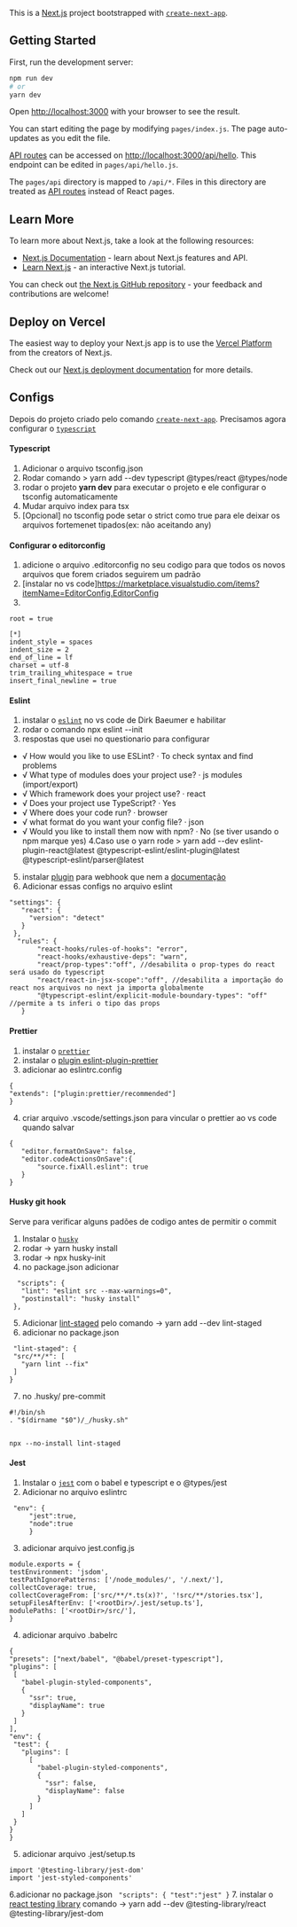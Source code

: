 This is a [Next.js](https://nextjs.org/) project bootstrapped with [`create-next-app`](https://github.com/vercel/next.js/tree/canary/packages/create-next-app).

## Getting Started

First, run the development server:

```bash
npm run dev
# or
yarn dev
```

Open [http://localhost:3000](http://localhost:3000) with your browser to see the result.

You can start editing the page by modifying `pages/index.js`. The page auto-updates as you edit the file.

[API routes](https://nextjs.org/docs/api-routes/introduction) can be accessed on [http://localhost:3000/api/hello](http://localhost:3000/api/hello). This endpoint can be edited in `pages/api/hello.js`.

The `pages/api` directory is mapped to `/api/*`. Files in this directory are treated as [API routes](https://nextjs.org/docs/api-routes/introduction) instead of React pages.

## Learn More

To learn more about Next.js, take a look at the following resources:

- [Next.js Documentation](https://nextjs.org/docs) - learn about Next.js features and API.
- [Learn Next.js](https://nextjs.org/learn) - an interactive Next.js tutorial.

You can check out [the Next.js GitHub repository](https://github.com/vercel/next.js/) - your feedback and contributions are welcome!

## Deploy on Vercel

The easiest way to deploy your Next.js app is to use the [Vercel Platform](https://vercel.com/new?utm_medium=default-template&filter=next.js&utm_source=create-next-app&utm_campaign=create-next-app-readme) from the creators of Next.js.

Check out our [Next.js deployment documentation](https://nextjs.org/docs/deployment) for more details.

## Configs

Depois do projeto criado pelo comando [`create-next-app`](https://github.com/vercel/next.js/tree/canary/packages/create-next-app). 
Precisamos agora configurar o [`typescript`](https://nextjs.org/docs/basic-features/typescript)
#### Typescript
1. Adicionar o arquivo tsconfig.json
2. Rodar comando > yarn add --dev typescript @types/react @types/node
3. rodar o projeto **yarn dev** para executar o projeto e ele configurar o tsconfig automaticamente
4. Mudar arquivo index para tsx
5. [Opcional] no tsconfig pode setar o strict como true para ele deixar os arquivos fortemenet tipados(ex: não aceitando any)

#### Configurar o editorconfig
1. adicione o arquivo .editorconfig no seu codigo para que todos os novos arquivos que forem criados seguirem um padrão
2. [instalar no vs code]https://marketplace.visualstudio.com/items?itemName=EditorConfig.EditorConfig
3. 
``` 
root = true

[*]
indent_style = spaces
indent_size = 2
end_of_line = lf
charset = utf-8
trim_trailing_whitespace = true
insert_final_newline = true
```

#### Eslint
1. instalar o [`eslint`](https://eslint.org/) no vs code de Dirk Baeumer e habilitar
2. rodar o comando npx eslint --init
3. respostas que usei no questionario para configurar
- √ How would you like to use ESLint? · To check syntax and find problems    
- √ What type of modules does your project use? · js modules (import/export)
- √ Which framework does your project use? · react 
- √ Does your project use TypeScript? ·  Yes
- √ Where does your code run? · browser
- √ what format do you want your config file? · json
- √ Would you like to install them now with npm? · No (se tiver usando o npm marque yes)
4.Caso use o yarn rode > yarn add --dev eslint-plugin-react@latest @typescript-eslint/eslint-plugin@latest @typescript-eslint/parser@latest
5. instalar [plugin](https://www.npmjs.com/package/eslint-plugin-react-hooks) para webhook que nem a [documentação](https://www.npmjs.com/package/eslint-plugin-react-hooks)
6. Adicionar essas configs no arquivo eslint
 ``` 
 "settings": {
    "react": {
      "version": "detect"
    }
  },
   "rules": {
        "react-hooks/rules-of-hooks": "error",
        "react-hooks/exhaustive-deps": "warn",
        "react/prop-types":"off", //desabilita o prop-types do react será usado do typescript
        "react/react-in-jsx-scope":"off", //desabilita a importação do react nos arquivos no next ja importa globalmente
        "@typescript-eslint/explicit-module-boundary-types": "off" //permite a ts inferi o tipo das props
    }
 ``` 
 
 #### Prettier
 1. instalar o [`prettier`](https://prettier.io/docs/en/install.html)
 2. instalar o [plugin eslint-plugin-prettier](https://github.com/prettier/eslint-plugin-prettier)  
 3. adicionar ao eslintrc.config
  ```
  {
  "extends": ["plugin:prettier/recommended"]
  }
```
4. criar arquivo .vscode/settings.json para vincular o prettier ao vs code quando salvar
 ```
 {
    "editor.formatOnSave": false,
    "editor.codeActionsOnSave":{
        "source.fixAll.eslint": true
    }
}
```
 #### Husky git hook
 Serve para verificar alguns padões de codigo antes de permitir o commit
 1. Instalar o [`husky`](https://typicode.github.io/husky/#/?id=install)
 2. rodar -> yarn husky install   
 3. rodar -> npx husky-init
 4.  no package.json adicionar 
 ```
   "scripts": {
    "lint": "eslint src --max-warnings=0",
    "postinstall": "husky install"
  },
  ```
  5. Adicionar [lint-staged](https://github.com/okonet/lint-staged#examples) pelo comando -> yarn add --dev lint-staged
  6. adicionar no package.json
   ```
    "lint-staged": {
    "src/**/*": [
      "yarn lint --fix"
    ]
  }
  ```
  7. no .husky/ pre-commit
  ````
  #!/bin/sh
. "$(dirname "$0")/_/husky.sh"


npx --no-install lint-staged

  ````
  
  #### Jest
  1. Instalar o [`jest`](https://jestjs.io/pt-BR/docs/getting-started) com o babel e typescript e o @types/jest
  2. Adicionar no arquivo eslintrc 
   ```
    "env": {
        "jest":true,
        "node":true
        }
   ```
   3. adicionar arquivo jest.config.js
   ```
   module.exports = {
  testEnvironment: 'jsdom',
  testPathIgnorePatterns: ['/node_modules/', '/.next/'],
  collectCoverage: true,
  collectCoverageFrom: ['src/**/*.ts(x)?', '!src/**/stories.tsx'],
  setupFilesAfterEnv: ['<rootDir>/.jest/setup.ts'],
  modulePaths: ['<rootDir>/src/'],
  }

   ```
   4. adicionar arquivo .babelrc
   ```
   {
  "presets": ["next/babel", "@babel/preset-typescript"],
  "plugins": [
    [
      "babel-plugin-styled-components",
      {
        "ssr": true,
        "displayName": true
      }
    ]
  ],
  "env": {
    "test": {
      "plugins": [
        [
          "babel-plugin-styled-components",
          {
            "ssr": false,
            "displayName": false
          }
        ]
      ]
    }
  }
}
   ```
   5. adicionar arquivo .jest/setup.ts
   ```
   import '@testing-library/jest-dom'
   import 'jest-styled-components'
   ```
   6.adicionar no package.json ``` "scripts": { "test":"jest" }```
   7. instalar o [react testing library](https://testing-library.com/docs/react-testing-library/intro/) 
   comando -> yarn add --dev  @testing-library/react  @testing-library/jest-dom
 
